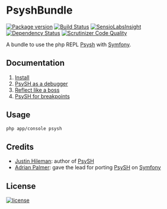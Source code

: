 # PsyshBundle

[![Package version](http://img.shields.io/packagist/v/theofidry/psysh.svg?style=flat-square)](https://packagist.org/packages/theofidry/psysh)
[![Build Status](https://img.shields.io/travis/theofidry/PsyshBundle.svg?style=flat-square)](https://travis-ci.org/theofidry/PsyshBundle)
[![SensioLabsInsight](https://img.shields.io/sensiolabs/i/0dd96e9b-18b9-47f8-8ae0-762afb740110.svg?style=flat-square)](https://insight.sensiolabs.com/projects/0dd96e9b-18b9-47f8-8ae0-762afb740110)
[![Dependency Status](https://www.versioneye.com/user/projects/55802dee386664002000013a/badge.svg?style=flat)](https://www.versioneye.com/user/projects/55802dee386664002000013a)
[![Scrutinizer Code Quality](https://img.shields.io/scrutinizer/g/theofidry/PsyshBundle.svg?style=flat-square)](https://scrutinizer-ci.com/g/theofidry/PsyshBundle/?branch=master)

A bundle to use the php REPL [Psysh][1] with [Symfony][2].


## Documentation

1. [Install](Resources/doc/install.md)
2. [PsySH as a debugger](Resources/doc/debugger.md)
3. [Reflect like a boss](Resources/doc/reflect.md)
4. [PsySH for breakpoints](Resources/doc/breakpoint.md)


## Usage

```bash
php app/console psysh
```


## Credits

* [Justin Hileman](https://github.com/bobthecow): author of [PsySH][1]
* [Adrian Palmer](https://github.com/navitronic): gave the lead for porting [PsySH][1] on [Symfony][2]


## License

[![license](https://img.shields.io/badge/license-MIT-red.svg?style=flat-square)](LICENSE)

[1]: http://psysh.org/
[2]: http://symfony.com/
